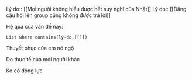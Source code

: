 Lý do:: [[Mọi người không hiểu được hết suy nghĩ của Nhật]] 
Lý do:: [[Đăng câu hỏi lên group cũng không được trả lời]]

Hệ quả của vấn đề này:
```dataview
List where contains(lý-do,[[]])
```

Thuyết phục của em nó ngộ

Do thực tế của mọi người khác 

Ko có động lực 